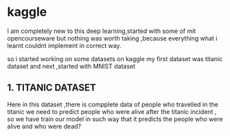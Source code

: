 # kaggle
I am completely new to this deep learning,started with some of
mit opencourseware but nothing was worth taking ,because 
everything what i learnt couldnt implement in correct way.

so i started working on some datasets on kaggle my first dataset 
was titanic dataset and next ,started with MNIST dataset 

## 1. TITANIC DATASET
   Here in this dataset ,there is compplete data of people who travelled in the titanic 
   we need to predict people who were alive after the titanic incident , so we have train our model in such way that it predicts 
   the people who were alive and who were dead?

